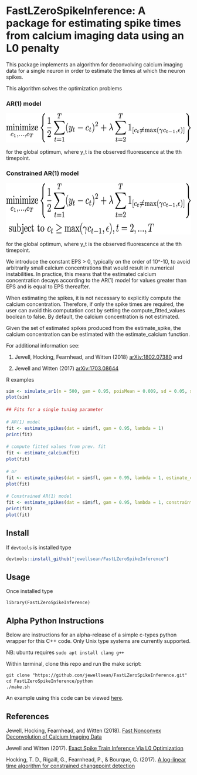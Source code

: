 # FastLZeroSpikeInference: A package for estimating spike times from calcium imaging data using an L0 penalty 

This package implements an algorithm for deconvolving calcium imaging data
for a single neuron in order to estimate the times at which the neuron
spikes.

This algorithm solves the optimization problems

### AR(1) model

<img src="math_figures/un-constr.png" alt="alt text" width="600" height="80">

for the global optimum, where y_t is the observed fluorescence at the tth timepoint.

### Constrained AR(1) model

<img src="math_figures/constr.png" alt="alt text" width="600" height="140">

for the global optimum, where y_t is the observed fluorescence at the tth timepoint.

We introduce the constant EPS > 0, typically on the order of 10^-10, to avoid 
arbitrarily small calcium concentrations that would result in numerical  
instabilities. In practice, this means that the estimated calcium concentration 
decays according to the AR(1) model for values greater than EPS and is equal to EPS thereafter.

When estimating the spikes, it is not necessary to explicitly compute the 
calcium concentration. Therefore, if only the spike times are required, the user
can avoid this computation cost by setting the compute_fitted_values boolean to false. 
By default, the calcium concentration is not estimated. 

Given the set of estimated spikes produced from the estimate_spike, the calcium concentration
can be estimated with the estimate_calcium function.

For additional information see: 
 
1. Jewell, Hocking, Fearnhead, and Witten (2018) <arXiv:1802.07380> and 
 
2. Jewell and Witten (2017) <arXiv:1703.08644> 

R examples 
```r
sim <- simulate_ar1(n = 500, gam = 0.95, poisMean = 0.009, sd = 0.05, seed = 1)
plot(sim)
 
## Fits for a single tuning parameter

# AR(1) model
fit <- estimate_spikes(dat = sim$fl, gam = 0.95, lambda = 1)
print(fit)

# compute fitted values from prev. fit
fit <- estimate_calcium(fit)
plot(fit)

# or
fit <- estimate_spikes(dat = sim$fl, gam = 0.95, lambda = 1, estimate_calcium = T)
plot(fit)
 
# Constrained AR(1) model
fit <- estimate_spikes(dat = sim$fl, gam = 0.95, lambda = 1, constraint = T, estimate_calcium = T)
print(fit)
plot(fit)
```

Install 
-----

If ``devtools`` is installed type 

```r
devtools::install_github("jewellsean/FastLZeroSpikeInference")
```

Usage
----

Once installed type 
```{r}
library(FastLZeroSpikeInference)
```


Alpha Python Instructions
---

Below are instructions for an alpha-release of a simple c-types python wrapper for this C++ code. Only Unix type systems are currently supported. 

NB: ubuntu requires `sudo apt install clang g++` 

Within terminal, clone this repo and run the make script: 

```
git clone "https://github.com/jewellsean/FastLZeroSpikeInference.git"
cd FastLZeroSpikeInference/python
./make.sh
```

An example using this code can be viewed [here](https://github.com/jewellsean/FastLZeroSpikeInference/blob/master/examples/python/simple_example.py).

References
-----
Jewell, Hocking, Fearnhead, and Witten (2018). [Fast Nonconvex Deconvolution of Calcium Imaging Data](https://arxiv.org/abs/1802.07380)

Jewell and Witten (2017). [Exact Spike Train Inference Via L0 Optimization](https://arxiv.org/abs/1703.08644)

Hocking, T. D., Rigaill, G., Fearnhead, P., & Bourque, G. (2017). [A log-linear time algorithm for constrained changepoint detection](https://arxiv.org/abs/1703.03352)

